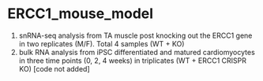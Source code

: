 # ERCC1_mouse_model
1. snRNA-seq analysis from TA muscle post knocking out the ERCC1 gene in two replicates (M/F). Total 4 samples (WT + KO)
2. bulk RNA analysis from iPSC differentiated and matured cardiomyocytes in three time points (0, 2, 4 weeks) in triplicates (WT + ERCC1 CRISPR KO) [code not added]
